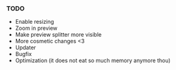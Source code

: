 ### TODO
- Enable resizing
- Zoom in preview
- Make preview splitter more visible
- More cosmetic changes <3
- Updater
- Bugfix
- Optimization (it does not eat so much memory anymore thou)
